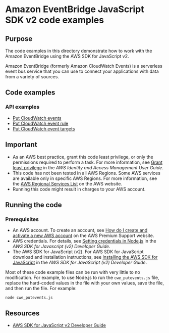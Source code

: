 # Amazon EventBridge JavaScript SDK v2 code examples
## Purpose
The code examples in this directory demonstrate how to work with the Amazon EventBridge
using the AWS SDK for JavaScript v2.

Amazon EventBridge (formerly Amazon CloudWatch Events) is a serverless event bus service that you 
can use to connect your applications with data from a variety of sources.
## Code examples
### API examples
- [Put CloudWatch events](./cwe_putevents.js)
- [Put CloudWatch event rule](./cwe_putRule.js)
- [Put CloudWatch event targets](./cwe_putTargets.js)

## Important
- As an AWS best practice, grant this code least privilege, or only the 
  permissions required to perform a task. For more information, see 
  [Grant least privilege](https://docs.aws.amazon.com/IAM/latest/UserGuide/best-practices.html#grant-least-privilege) 
  in the *AWS Identity and Access Management User Guide*.
- This code has not been tested in all AWS Regions. Some AWS services are 
  available only in specific AWS Regions. For more information, see the 
  [AWS Regional Services List](https://aws.amazon.com/about-aws/global-infrastructure/regional-product-services/)
  on the AWS website.
- Running this code might result in charges to your AWS account.

## Running the code

### Prerequisites
- An AWS account. To create an account, see [How do I create and activate a new AWS account](https://aws.amazon.com/premiumsupport/knowledge-center/create-and-activate-aws-account/) on the AWS Premium Support website.
- AWS credentials. For details, see  [Setting credentials in Node.js](https://docs.aws.amazon.com/sdk-for-javascript/v2/developer-guide/setting-credentials-node.html) in the 
  *AWS SDK for Javascript (v2) Developer Guide*.
- The AWS SDK for JavaScript (v2). For AWS SDK for JavaScript download and installation instructions, see 
  [Installing the AWS SDK for JavaScript](https://docs.aws.amazon.com/sdk-for-javascript/v2/developer-guide/installing-jssdk.html) in the 
  *AWS SDK for JavaScript (v2) Developer Guide*.

Most of these code example files can be run with very little to no modification. For example, to use Node.js 
to run the `cwe_putevents.js` file, replace the hard-coded values in the file with your own values, save the file, and then run the file. For example:

```
node cwe_putevents.js
```

## Resources
 
- [AWS SDK for JavaScript v2 Developer Guide](https://docs.aws.amazon.com/sdk-for-javascript/v2/developer-guide/cloudwatch-examples.html)

